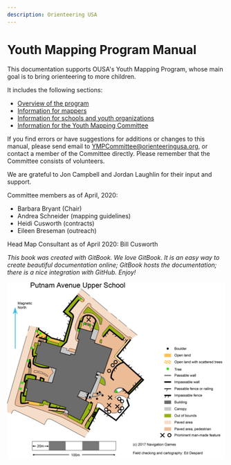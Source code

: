 ```yaml
---
description: Orienteering USA
---
```


# Youth Mapping Program Manual

This documentation supports OUSA's Youth Mapping Program, whose main goal is to bring orienteering to more children.

It includes the following sections:

* [Overview of the program](the-youth-mapping-program/overview-of-the-program.md)
* [Information for mappers](for-mappers/contents-mapper-guidelines.md)
* [Information for schools and youth organizations](for-schools-and-youth-organizations/untitled.md)
* [Information for the Youth Mapping Committee](for-the-ymp-committee/untitled.md)

If you find errors or have suggestions for additions or changes to this manual, please send email to YMPCommittee@orienteeringusa.org, or contact a member of the Committee directly. Please remember that the Committee consists of volunteers. 

We are grateful to Jon Campbell and Jordan Laughlin for their input and support.

Committee members as of April, 2020:

* Barbara Bryant \(Chair\)
* Andrea Schneider \(mapping guidelines\)
* Heidi Cusworth \(contracts\)
* Eileen Breseman \(outreach\)

Head Map Consultant as of April 2020: Bill Cusworth

_This book was created with GitBook. We love GitBook. It is an easy way to create beautiful documentation online; GitBook hosts the documentation; there is a nice integration with GitHub. Enjoy!_



![A school orienteering map created for Navigation Games by Ed Despard](.gitbook/assets/image.png)



